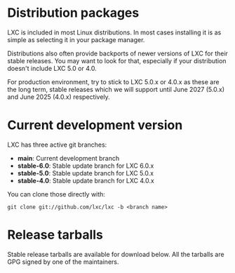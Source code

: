 
# Distribution packages
LXC is included in most Linux distributions. In most cases installing it is as simple as selecting it in your package manager.

Distributions also often provide backports of newer versions of LXC for their stable releases. You may want to look for that, especially if your distribution doesn't include LXC 5.0 or 4.0.

For production environment, try to stick to LXC 5.0.x or 4.0.x as these are the long term, stable releases which we will support until June 2027 (5.0.x) and June 2025 (4.0.x) respectively.

# Current development version

LXC has three active git branches:

 * **main**: Current development branch
 * **stable-6.0**: Stable update branch for LXC 6.0.x
 * **stable-5.0**: Stable update branch for LXC 5.0.x
 * **stable-4.0**: Stable update branch for LXC 4.0.x

You can clone those directly with:

    git clone git://github.com/lxc/lxc -b <branch name>

# Release tarballs

Stable release tarballs are available for download below. All the tarballs are GPG signed by one of the maintainers.
